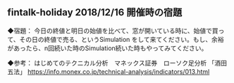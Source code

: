 fintalk-holiday 2018/12/16 開催時の宿題
--

◆宿題：
今日の終値と明日の始値を比べて、窓が開いている時に、始値で買って、その日の終値で売る、というSimulation をして来てください。もし、余裕があったら、n回続いた時のSimulation続いた時もやってみてください。


◆参考：
はじめてのテクニカル分析　マネックス証券　ローソク足分析
 「酒田五法」
https://info.monex.co.jp/technical-analysis/indicators/013.html
